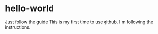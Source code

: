 # hello-world
Just follow the guide
This is my first time to use github. I'm following the instructions.
